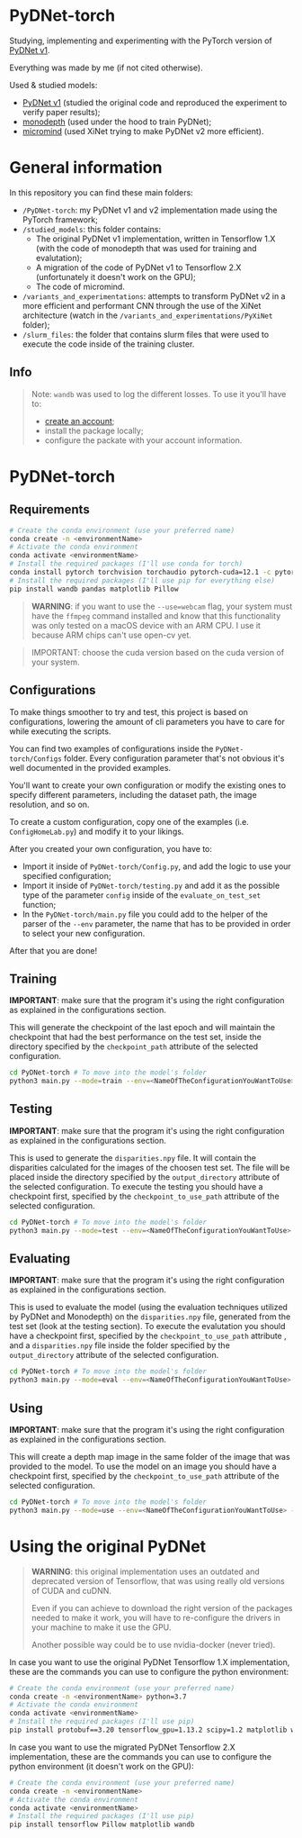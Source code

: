 # PyDNet-torch

Studying, implementing and experimenting with the PyTorch version of [PyDNet v1](https://github.com/mattpoggi/pydnet).

Everything was made by me (if not cited otherwise).

Used & studied models:

-   [PyDNet v1](https://github.com/mattpoggi/pydnet) (studied the original code and reproduced the experiment to verify paper results);
-   [monodepth](https://github.com/mrharicot/monodepth) (used under the hood to train PyDNet);
-   [micromind](https://github.com/micromind-toolkit/micromind/tree/dev) (used XiNet trying to make PyDNet v2 more efficient).

# General information

In this repository you can find these main folders:

-   `/PyDNet-torch`: my PyDNet v1 and v2 implementation made using the PyTorch framework;
-   `/studied_models`: this folder contains:
    -   The original PyDNet v1 implementation, written in Tensorflow 1.X (with the code of monodepth that was used for training and evalutation);
    -   A migration of the code of PyDNet v1 to Tensorflow 2.X (unfortunately it doesn't work on the GPU);
    -   The code of micromind.
-   `/variants_and_experimentations`: attempts to transform PyDNet v2 in a more efficient and performant CNN through the use of the XiNet architecture (watch in the `/variants_and_experimentations/PyXiNet` folder);
-   `/slurm_files`: the folder that contains slurm files that were used to execute the code inside of the training cluster.

## Info

> Note: `wandb` was used to log the different losses. To use it you'll have to:
>
> -   [create an account](https://wandb.ai/login?signup=true);
> -   install the package locally;
> -   configure the packate with your account information.

# PyDNet-torch

## Requirements

```bash
# Create the conda environment (use your preferred name)
conda create -n <environmentName>
# Activate the conda environment
conda activate <environmentName>
# Install the required packages (I'll use conda for torch)
conda install pytorch torchvision torchaudio pytorch-cuda=12.1 -c pytorch -c nvidia
# Install the required packages (I'll use pip for everything else)
pip install wandb pandas matplotlib Pillow
```

> **WARNING**: if you want to use the `--use=webcam` flag, your system must have the `ffmpeg` command installed and know that this functionality was only tested on a macOS device with an ARM CPU. I use it because ARM chips can't use open-cv yet.

> IMPORTANT: choose the cuda version based on the cuda version of your system.

## Configurations

To make things smoother to try and test, this project is based on configurations, lowering the amount of cli parameters you have to care for while executing the scripts.

You can find two examples of configurations inside the `PyDNet-torch/Configs` folder. Every configuration parameter that's not obvious it's well documented in the provided examples.

You'll want to create your own configuration or modify the existing ones to specify different parameters, including the dataset path, the image resolution, and so on.

To create a custom configuration, copy one of the examples (i.e. `ConfigHomeLab.py`) and modify it to your likings.

After you created your own configuration, you have to:

-   Import it inside of `PyDNet-torch/Config.py`, and add the logic to use your specified configuration;
-   Import it inside of `PyDNet-torch/testing.py` and add it as the possible type of the parameter `config` inside of the `evaluate_on_test_set` function;
-   In the `PyDNet-torch/main.py` file you could add to the helper of the parser of the `--env` parameter, the name that has to be provided in order to select your new configuration.

After that you are done!

## Training

**IMPORTANT**: make sure that the program it's using the right configuration as explained in the configurations section.

This will generate the checkpoint of the last epoch and will maintain the checkpoint that had the best performance on the test set, inside the directory specified by the `checkpoint_path` attribute of the selected configuration.

```bash
cd PyDNet-torch # To move into the model's folder
python3 main.py --mode=train --env=<NameOfTheConfigurationYouWantToUse>
```

## Testing

**IMPORTANT**: make sure that the program it's using the right configuration as explained in the configurations section.

This is used to generate the `disparities.npy` file. It will contain the disparities calculated for the images of the choosen test set.
The file will be placed inside the directory specified by the `output_directory` attribute of the selected configuration.
To execute the testing you should have a checkpoint first, specified by the `checkpoint_to_use_path` attribute of the selected configuration.

```bash
cd PyDNet-torch # To move into the model's folder
python3 main.py --mode=test --env=<NameOfTheConfigurationYouWantToUse>
```

## Evaluating

**IMPORTANT**: make sure that the program it's using the right configuration as explained in the configurations section.

This is used to evaluate the model (using the evaluation techniques utilized by PyDNet and Monodepth) on the `disparities.npy` file, generated from the test set (look at the testing section).
To execute the evalutation you should have a checkpoint first, specified by the `checkpoint_to_use_path` attribute , and a `disparities.npy` file inside the folder specified by the `output_directory` attribute of the selected configuration.

```bash
cd PyDNet-torch # To move into the model's folder
python3 main.py --mode=eval --env=<NameOfTheConfigurationYouWantToUse>
```

## Using

**IMPORTANT**: make sure that the program it's using the right configuration as explained in the configurations section.

This will create a depth map image in the same folder of the image that was provided to the model.
To use the model on an image you should have a checkpoint first, specified by the `checkpoint_to_use_path` attribute of the selected configuration.

```bash
cd PyDNet-torch # To move into the model's folder
python3 main.py --mode=use --env=<NameOfTheConfigurationYouWantToUse> --img_path=<pathOfTheImageYouWantToUse>
```

# Using the original PyDNet

> **WARNING**: this original implementation uses an outdated and deprecated version of Tensorflow, that was using really old versions of CUDA and cuDNN.
>
> Even if you can achieve to download the right version of the packages needed to make it work, you will have to re-configure the drivers in your machine to make it use the GPU.
>
> Another possible way could be to use nvidia-docker (never tried).

In case you want to use the original PyDNet Tensorflow 1.X implementation, these are the commands you can use to configure the python environment:

```bash
# Create the conda environment (use your preferred name)
conda create -n <environmentName> python=3.7
# Activate the conda environment
conda activate <environmentName>
# Install the required packages (I'll use pip)
pip install protobuf==3.20 tensorflow_gpu=1.13.2 scipy=1.2 matplotlib wandb
```

In case you want to use the migrated PyDNet Tensorflow 2.X implementation, these are the commands you can use to configure the python environment (it doesn't work on the GPU):

```bash
# Create the conda environment (use your preferred name)
conda create -n <environmentName>
# Activate the conda environment
conda activate <environmentName>
# Install the required packages (I'll use pip)
pip install tensorflow Pillow matplotlib wandb
```
